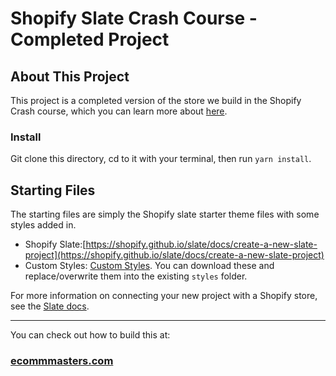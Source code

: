 # Shopify Slate Crash Course - Completed Project

## About This Project

This project is a completed version of the store we build in the Shopify Crash course, which you can learn more about [here](https://ecommmasters.com).

### Install

Git clone this directory, cd to it with your terminal, then run `yarn install`.

## Starting Files

The starting files are simply the Shopify slate starter theme files with some styles added in.

- Shopify Slate:[https://shopify.github.io/slate/docs/create-a-new-slate-project](https://shopify.github.io/slate/docs/create-a-new-slate-project)
- Custom Styles: [Custom Styles](https://github.com/adamrasheed/ecomm-masters-free-course-styles). You can download these and replace/overwrite them into the existing `styles` folder.

For more information on connecting your new project with a Shopify store, see the [Slate docs](https://github.com/Shopify/slate/wiki/3.-Connect-to-your-store).

---

You can check out how to build this at:

### [ecommmasters.com](https://ecommmmasters.com)
